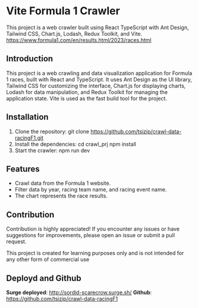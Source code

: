 # Vite Formula 1 Crawler

This project is a web crawler built using React TypeScript with Ant Design, Tailwind CSS, Chart.js, Lodash, Redux Toolkit, and Vite.
https://www.formula1.com/en/results.html/2023/races.html

## Introduction

This project is a web crawling and data visualization application for Formula 1 races, built with React and TypeScript. It uses Ant Design as the UI library, Tailwind CSS for customizing the interface, Chart.js for displaying charts, Lodash for data manipulation, and Redux Toolkit for managing the application state. Vite is used as the fast build tool for the project.

## Installation

1. Clone the repository:
    git clone https://github.com/tsizip/crawl-data-racingF1.git
2. Install the dependencies:
    cd crawl_prj
    npm install
3. Start the crawler:
    npm run dev

## Features

- Crawl data from the Formula 1 website.
- Filter data by year, racing team name, and racing event name.
- The chart represents the race results.

## Contribution

Contribution is highly appreciated! If you encounter any issues or have suggestions for improvements, please open an issue or submit a pull request.

This project is created for learning purposes only and is not intended for any other form of commercial use

## Deployd and Github

**Surge deployed**: http://sordid-scarecrow.surge.sh/
**Github**: https://github.com/tsizip/crawl-data-racingF1

